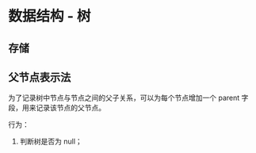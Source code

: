 # 数据结构 - 树

## 存储
## 父节点表示法
为了记录树中节点与节点之间的父子关系，可以为每个节点增加一个 parent 字段，用来记录该节点的父节点。

行为：
1. 判断树是否为 null；